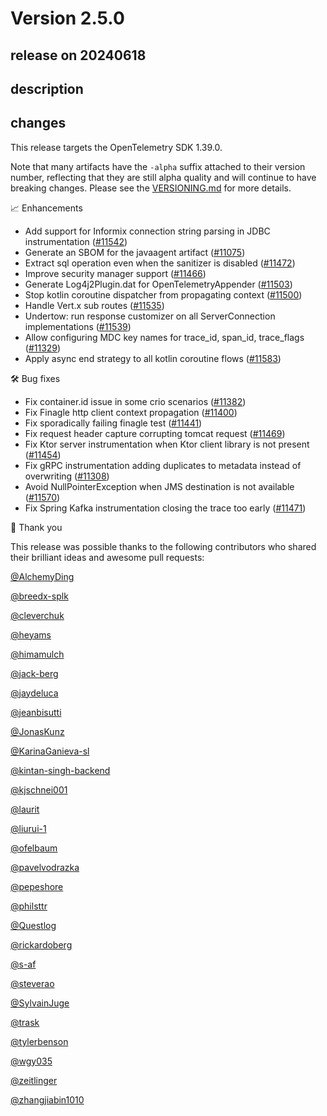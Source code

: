 # Version 2.5.0

## release on 20240618

## description

## changes

This release targets the OpenTelemetry SDK 1.39.0.

Note that many artifacts have the <code>-alpha</code> suffix attached to their version number, reflecting that they are still alpha quality and will continue to have breaking changes. Please see the <a href="https://github.com/open-telemetry/opentelemetry-java-instrumentation/blob/main/VERSIONING.md#opentelemetry-java-instrumentation-versioning">VERSIONING.md</a> for more details.

📈 Enhancements

* Add support for Informix connection string parsing in JDBC instrumentation (<a href="https://github.com/open-telemetry/opentelemetry-java-instrumentation/pull/11542" data-hovercard-type="pull_request" data-hovercard-url="/open-telemetry/opentelemetry-java-instrumentation/pull/11542/hovercard">#11542</a>)
* Generate an SBOM for the javaagent artifact (<a href="https://github.com/open-telemetry/opentelemetry-java-instrumentation/pull/11075" data-hovercard-type="pull_request" data-hovercard-url="/open-telemetry/opentelemetry-java-instrumentation/pull/11075/hovercard">#11075</a>)
* Extract sql operation even when the sanitizer is disabled (<a href="https://github.com/open-telemetry/opentelemetry-java-instrumentation/pull/11472" data-hovercard-type="pull_request" data-hovercard-url="/open-telemetry/opentelemetry-java-instrumentation/pull/11472/hovercard">#11472</a>)
* Improve security manager support (<a href="https://github.com/open-telemetry/opentelemetry-java-instrumentation/pull/11466" data-hovercard-type="pull_request" data-hovercard-url="/open-telemetry/opentelemetry-java-instrumentation/pull/11466/hovercard">#11466</a>)
* Generate Log4j2Plugin.dat for OpenTelemetryAppender (<a href="https://github.com/open-telemetry/opentelemetry-java-instrumentation/pull/11503" data-hovercard-type="pull_request" data-hovercard-url="/open-telemetry/opentelemetry-java-instrumentation/pull/11503/hovercard">#11503</a>)
* Stop kotlin coroutine dispatcher from propagating context (<a href="https://github.com/open-telemetry/opentelemetry-java-instrumentation/pull/11500" data-hovercard-type="pull_request" data-hovercard-url="/open-telemetry/opentelemetry-java-instrumentation/pull/11500/hovercard">#11500</a>)
* Handle Vert.x sub routes (<a href="https://github.com/open-telemetry/opentelemetry-java-instrumentation/pull/11535" data-hovercard-type="pull_request" data-hovercard-url="/open-telemetry/opentelemetry-java-instrumentation/pull/11535/hovercard">#11535</a>)
* Undertow: run response customizer on all ServerConnection implementations (<a href="https://github.com/open-telemetry/opentelemetry-java-instrumentation/pull/11539" data-hovercard-type="pull_request" data-hovercard-url="/open-telemetry/opentelemetry-java-instrumentation/pull/11539/hovercard">#11539</a>)
* Allow configuring MDC key names for trace_id, span_id, trace_flags (<a href="https://github.com/open-telemetry/opentelemetry-java-instrumentation/pull/11329" data-hovercard-type="pull_request" data-hovercard-url="/open-telemetry/opentelemetry-java-instrumentation/pull/11329/hovercard">#11329</a>)
* Apply async end strategy to all kotlin coroutine flows (<a href="https://github.com/open-telemetry/opentelemetry-java-instrumentation/pull/11583" data-hovercard-type="pull_request" data-hovercard-url="/open-telemetry/opentelemetry-java-instrumentation/pull/11583/hovercard">#11583</a>)

🛠️ Bug fixes

* Fix container.id issue in some crio scenarios (<a href="https://github.com/open-telemetry/opentelemetry-java-instrumentation/pull/11382" data-hovercard-type="pull_request" data-hovercard-url="/open-telemetry/opentelemetry-java-instrumentation/pull/11382/hovercard">#11382</a>)
* Fix Finagle http client context propagation (<a href="https://github.com/open-telemetry/opentelemetry-java-instrumentation/pull/11400" data-hovercard-type="pull_request" data-hovercard-url="/open-telemetry/opentelemetry-java-instrumentation/pull/11400/hovercard">#11400</a>)
* Fix sporadically failing finagle test (<a href="https://github.com/open-telemetry/opentelemetry-java-instrumentation/pull/11441" data-hovercard-type="pull_request" data-hovercard-url="/open-telemetry/opentelemetry-java-instrumentation/pull/11441/hovercard">#11441</a>)
* Fix request header capture corrupting tomcat request (<a href="https://github.com/open-telemetry/opentelemetry-java-instrumentation/pull/11469" data-hovercard-type="pull_request" data-hovercard-url="/open-telemetry/opentelemetry-java-instrumentation/pull/11469/hovercard">#11469</a>)
* Fix Ktor server instrumentation when Ktor client library is not present (<a href="https://github.com/open-telemetry/opentelemetry-java-instrumentation/pull/11454" data-hovercard-type="pull_request" data-hovercard-url="/open-telemetry/opentelemetry-java-instrumentation/pull/11454/hovercard">#11454</a>)
* Fix gRPC instrumentation adding duplicates to metadata instead of overwriting (<a href="https://github.com/open-telemetry/opentelemetry-java-instrumentation/pull/11308" data-hovercard-type="pull_request" data-hovercard-url="/open-telemetry/opentelemetry-java-instrumentation/pull/11308/hovercard">#11308</a>)
* Avoid NullPointerException when JMS destination is not available (<a href="https://github.com/open-telemetry/opentelemetry-java-instrumentation/pull/11570" data-hovercard-type="pull_request" data-hovercard-url="/open-telemetry/opentelemetry-java-instrumentation/pull/11570/hovercard">#11570</a>)
* Fix Spring Kafka instrumentation closing the trace too early (<a href="https://github.com/open-telemetry/opentelemetry-java-instrumentation/pull/11471" data-hovercard-type="pull_request" data-hovercard-url="/open-telemetry/opentelemetry-java-instrumentation/pull/11471/hovercard">#11471</a>)

🙇 Thank you

This release was possible thanks to the following contributors who shared their brilliant ideas and awesome pull requests:

<a class="user-mention notranslate" data-hovercard-type="user" data-hovercard-url="/users/AlchemyDing/hovercard" data-octo-click="hovercard-link-click" data-octo-dimensions="link_type:self" href="https://github.com/AlchemyDing">@AlchemyDing</a>

<a class="user-mention notranslate" data-hovercard-type="user" data-hovercard-url="/users/breedx-splk/hovercard" data-octo-click="hovercard-link-click" data-octo-dimensions="link_type:self" href="https://github.com/breedx-splk">@breedx-splk</a>

<a class="user-mention notranslate" data-hovercard-type="user" data-hovercard-url="/users/cleverchuk/hovercard" data-octo-click="hovercard-link-click" data-octo-dimensions="link_type:self" href="https://github.com/cleverchuk">@cleverchuk</a>

<a class="user-mention notranslate" data-hovercard-type="user" data-hovercard-url="/users/heyams/hovercard" data-octo-click="hovercard-link-click" data-octo-dimensions="link_type:self" href="https://github.com/heyams">@heyams</a>

<a class="user-mention notranslate" data-hovercard-type="user" data-hovercard-url="/users/himamulch/hovercard" data-octo-click="hovercard-link-click" data-octo-dimensions="link_type:self" href="https://github.com/himamulch">@himamulch</a>

<a class="user-mention notranslate" data-hovercard-type="user" data-hovercard-url="/users/jack-berg/hovercard" data-octo-click="hovercard-link-click" data-octo-dimensions="link_type:self" href="https://github.com/jack-berg">@jack-berg</a>

<a class="user-mention notranslate" data-hovercard-type="user" data-hovercard-url="/users/jaydeluca/hovercard" data-octo-click="hovercard-link-click" data-octo-dimensions="link_type:self" href="https://github.com/jaydeluca">@jaydeluca</a>

<a class="user-mention notranslate" data-hovercard-type="user" data-hovercard-url="/users/jeanbisutti/hovercard" data-octo-click="hovercard-link-click" data-octo-dimensions="link_type:self" href="https://github.com/jeanbisutti">@jeanbisutti</a>

<a class="user-mention notranslate" data-hovercard-type="user" data-hovercard-url="/users/JonasKunz/hovercard" data-octo-click="hovercard-link-click" data-octo-dimensions="link_type:self" href="https://github.com/JonasKunz">@JonasKunz</a>

<a class="user-mention notranslate" data-hovercard-type="user" data-hovercard-url="/users/KarinaGanieva-sl/hovercard" data-octo-click="hovercard-link-click" data-octo-dimensions="link_type:self" href="https://github.com/KarinaGanieva-sl">@KarinaGanieva-sl</a>

<a class="user-mention notranslate" data-hovercard-type="user" data-hovercard-url="/users/kintan-singh-backend/hovercard" data-octo-click="hovercard-link-click" data-octo-dimensions="link_type:self" href="https://github.com/kintan-singh-backend">@kintan-singh-backend</a>

<a class="user-mention notranslate" data-hovercard-type="user" data-hovercard-url="/users/kjschnei001/hovercard" data-octo-click="hovercard-link-click" data-octo-dimensions="link_type:self" href="https://github.com/kjschnei001">@kjschnei001</a>

<a class="user-mention notranslate" data-hovercard-type="user" data-hovercard-url="/users/laurit/hovercard" data-octo-click="hovercard-link-click" data-octo-dimensions="link_type:self" href="https://github.com/laurit">@laurit</a>

<a class="user-mention notranslate" data-hovercard-type="user" data-hovercard-url="/users/liurui-1/hovercard" data-octo-click="hovercard-link-click" data-octo-dimensions="link_type:self" href="https://github.com/liurui-1">@liurui-1</a>

<a class="user-mention notranslate" data-hovercard-type="user" data-hovercard-url="/users/ofelbaum/hovercard" data-octo-click="hovercard-link-click" data-octo-dimensions="link_type:self" href="https://github.com/ofelbaum">@ofelbaum</a>

<a class="user-mention notranslate" data-hovercard-type="user" data-hovercard-url="/users/pavelvodrazka/hovercard" data-octo-click="hovercard-link-click" data-octo-dimensions="link_type:self" href="https://github.com/pavelvodrazka">@pavelvodrazka</a>

<a class="user-mention notranslate" data-hovercard-type="user" data-hovercard-url="/users/pepeshore/hovercard" data-octo-click="hovercard-link-click" data-octo-dimensions="link_type:self" href="https://github.com/pepeshore">@pepeshore</a>

<a class="user-mention notranslate" data-hovercard-type="user" data-hovercard-url="/users/philsttr/hovercard" data-octo-click="hovercard-link-click" data-octo-dimensions="link_type:self" href="https://github.com/philsttr">@philsttr</a>

<a class="user-mention notranslate" data-hovercard-type="user" data-hovercard-url="/users/Questlog/hovercard" data-octo-click="hovercard-link-click" data-octo-dimensions="link_type:self" href="https://github.com/Questlog">@Questlog</a>

<a class="user-mention notranslate" data-hovercard-type="user" data-hovercard-url="/users/rickardoberg/hovercard" data-octo-click="hovercard-link-click" data-octo-dimensions="link_type:self" href="https://github.com/rickardoberg">@rickardoberg</a>

<a class="user-mention notranslate" data-hovercard-type="user" data-hovercard-url="/users/s-af/hovercard" data-octo-click="hovercard-link-click" data-octo-dimensions="link_type:self" href="https://github.com/s-af">@s-af</a>

<a class="user-mention notranslate" data-hovercard-type="user" data-hovercard-url="/users/steverao/hovercard" data-octo-click="hovercard-link-click" data-octo-dimensions="link_type:self" href="https://github.com/steverao">@steverao</a>

<a class="user-mention notranslate" data-hovercard-type="user" data-hovercard-url="/users/SylvainJuge/hovercard" data-octo-click="hovercard-link-click" data-octo-dimensions="link_type:self" href="https://github.com/SylvainJuge">@SylvainJuge</a>

<a class="user-mention notranslate" data-hovercard-type="user" data-hovercard-url="/users/trask/hovercard" data-octo-click="hovercard-link-click" data-octo-dimensions="link_type:self" href="https://github.com/trask">@trask</a>

<a class="user-mention notranslate" data-hovercard-type="user" data-hovercard-url="/users/tylerbenson/hovercard" data-octo-click="hovercard-link-click" data-octo-dimensions="link_type:self" href="https://github.com/tylerbenson">@tylerbenson</a>

<a class="user-mention notranslate" data-hovercard-type="user" data-hovercard-url="/users/wgy035/hovercard" data-octo-click="hovercard-link-click" data-octo-dimensions="link_type:self" href="https://github.com/wgy035">@wgy035</a>

<a class="user-mention notranslate" data-hovercard-type="user" data-hovercard-url="/users/zeitlinger/hovercard" data-octo-click="hovercard-link-click" data-octo-dimensions="link_type:self" href="https://github.com/zeitlinger">@zeitlinger</a>

<a class="user-mention notranslate" data-hovercard-type="user" data-hovercard-url="/users/zhangjiabin1010/hovercard" data-octo-click="hovercard-link-click" data-octo-dimensions="link_type:self" href="https://github.com/zhangjiabin1010">@zhangjiabin1010</a>

